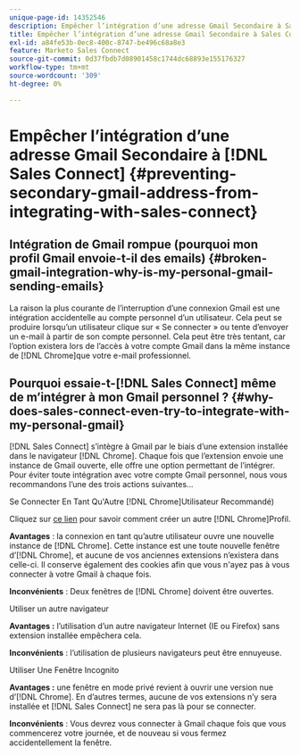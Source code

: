 ```yaml
---
unique-page-id: 14352546
description: Empêcher l’intégration d’une adresse Gmail Secondaire à Sales Connect - Documents Marketo - Documentation du produit
title: Empêcher l’intégration d’une adresse Gmail Secondaire à Sales Connect
exl-id: a84fe53b-0ec8-400c-8747-be496c68a8e3
feature: Marketo Sales Connect
source-git-commit: 0d37fbdb7d08901458c1744dc68893e155176327
workflow-type: tm+mt
source-wordcount: '309'
ht-degree: 0%

---
```


# Empêcher l’intégration d’une adresse Gmail Secondaire à [!DNL Sales Connect] {#preventing-secondary-gmail-address-from-integrating-with-sales-connect}

## Intégration de Gmail rompue (pourquoi mon profil Gmail envoie-t-il des emails) {#broken-gmail-integration-why-is-my-personal-gmail-sending-emails}

La raison la plus courante de l’interruption d’une connexion Gmail est une intégration accidentelle au compte personnel d’un utilisateur. Cela peut se produire lorsqu’un utilisateur clique sur « Se connecter » ou tente d’envoyer un e-mail à partir de son compte personnel. Cela peut être très tentant, car l’option existera lors de l’accès à votre compte Gmail dans la même instance de [!DNL Chrome]que votre e-mail professionnel.

## Pourquoi essaie-t-[!DNL Sales Connect] même de m’intégrer à mon Gmail personnel ? {#why-does-sales-connect-even-try-to-integrate-with-my-personal-gmail}

[!DNL Sales Connect] s’intègre à Gmail par le biais d’une extension installée dans le navigateur [!DNL Chrome]. Chaque fois que l’extension envoie une instance de Gmail ouverte, elle offre une option permettant de l’intégrer. Pour éviter toute intégration avec votre compte Gmail personnel, nous vous recommandons l’une des trois actions suivantes...

Se Connecter En Tant Qu&#39;Autre [!DNL Chrome]Utilisateur Recommandé)

Cliquez sur [ce lien](https://support.google.com/chrome/answer/2364824?hl=en) pour savoir comment créer un autre [!DNL Chrome]Profil.

**Avantages** : la connexion en tant qu’autre utilisateur ouvre une nouvelle instance de [!DNL Chrome]. Cette instance est une toute nouvelle fenêtre d’[!DNL Chrome], et aucune de vos anciennes extensions n’existera dans celle-ci. Il conserve également des cookies afin que vous n&#39;ayez pas à vous connecter à votre Gmail à chaque fois.

**Inconvénients** : Deux fenêtres de [!DNL Chrome] doivent être ouvertes.

Utiliser un autre navigateur

**Avantages :** l’utilisation d’un autre navigateur Internet (IE ou Firefox) sans extension installée empêchera cela.

**Inconvénients** : l’utilisation de plusieurs navigateurs peut être ennuyeuse.

Utiliser Une Fenêtre Incognito

**Avantages :** une fenêtre en mode privé revient à ouvrir une version nue d’[!DNL Chrome]. En d’autres termes, aucune de vos extensions n’y sera installée et [!DNL Sales Connect] ne sera pas là pour se connecter.

**Inconvénients** : Vous devrez vous connecter à Gmail chaque fois que vous commencerez votre journée, et de nouveau si vous fermez accidentellement la fenêtre.
